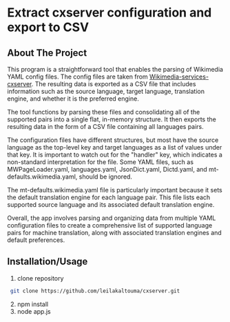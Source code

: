 <h1>Extract cxserver configuration and export to CSV</h1>


## About The Project

This program is a straightforward tool that enables the parsing of Wikimedia YAML config files. The config files are taken from [Wikimedia-services-cxserver](https://github.com/wikimedia/mediawiki-services-cxserver/tree/master/config). The resulting data is exported as a CSV file that includes information such as the source language, target language, translation engine, and whether it is the preferred engine.

The tool functions by parsing these files and consolidating all of the supported pairs into a single flat, in-memory structure. It then exports the resulting data in the form of a CSV file containing all languages pairs.

The configuration files have different structures, but most have the source language as the top-level key and target languages as a list of values under that key. It is important to watch out for the "handler" key, which indicates a non-standard interpretation for the file. Some YAML files, such as MWPageLoader.yaml, languages.yaml, JsonDict.yaml, Dictd.yaml, and mt-defaults.wikimedia.yaml, should be ignored.

The mt-defaults.wikimedia.yaml file is particularly important because it sets the default translation engine for each language pair. This file lists each supported source language and its associated default translation engine.

Overall, the app involves parsing and organizing data from multiple YAML configuration files to create a comprehensive list of supported language pairs for machine translation, along with associated translation engines and default preferences.


## Installation/Usage <br>
  1. clone repository
  ```sh
   git clone https://github.com/leilakaltouma/cxserver.git
  ```
  2. npm install
  3. node app.js




